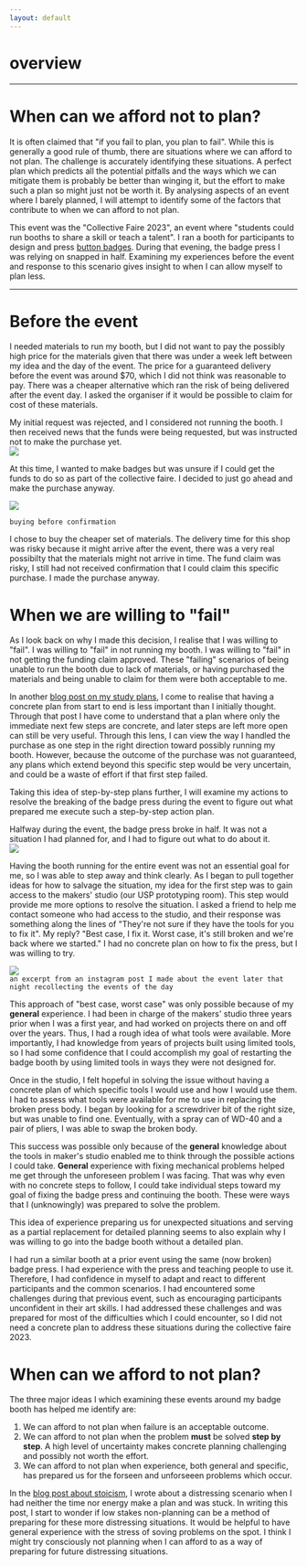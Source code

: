 ```yaml
---
layout: default
---
```


# overview
---

# When can we afford not to plan?

It is often claimed that "if you fail to plan, you plan to fail". While this is generally a good rule of thumb, there are situations where we can afford to not plan. The challenge is accurately identifying these situations. A perfect plan which predicts all the potential pitfalls and the ways which we can mitigate them is probably be better than winging it, but the effort to make such a plan so might just not be worth it. By analysing aspects of an event where I barely planned, I will attempt to identify some of the factors that contribute to when we can afford to not plan. 

This event was the "Collective Faire 2023", an event where "students could run booths to share a skill or teach a talent". I ran a booth for participants to design and press [button badges](). During that evening, the badge press I was relying on snapped in half. Examining my experiences before the event and response to this scenario gives insight to when I can allow myself to plan less.  

---

# Before the event
I needed materials to run my booth, but I did not want to pay the possibly high price for the materials given that there was under a week left between my idea and the day of the event. The price for a guaranteed delivery before the event was around $70, which I did not think was reasonable to pay. There was a cheaper alternative which ran the risk of being delivered after the event day. I asked the organiser if it would be possible to claim for cost of these materials.    

My initial request was rejected, and I considered not running the booth. I then received news that the funds were being requested, but was instructed not to make the purchase yet.  
![](/assets/img/afford_not_to_plan/dont_buy_yet.png)

At this time, I wanted to make badges but was unsure if I could get the funds to do so as part of the collective faire. I decided to just go ahead and make the purchase anyway.  

![](/assets/img/afford_not_to_plan/fuck_it_we_ball.jpg)  

`buying before confirmation`

I chose to buy the cheaper set of materials. The delivery time for this shop was risky because it might arrive after the event, there was a very real possibilty that the materials might not arrive in time. The fund claim was risky, I still had not received confirmation that I could claim this specific purchase. I made the purchase anyway.

# When we are willing to "fail"  

As I look back on why I made this decision, I realise that I was willing to "fail". I was willing to "fail" in not running my booth. I was willing to "fail" in not getting the funding claim approved. These "failing" scenarios of being unable to run the booth due to lack of materials, or having purchased the materials and being unable to claim for them were both acceptable to me.

In another [blog post on my study plans](/pages/studyplan.md), I come to realise that having a concrete plan from start to end is less important than I initially thought. Through that post I have come to understand that a plan where only the immediate next few steps are concrete, and later steps are left more open can still be very useful. Through this lens, I can view the way I handled the purchase as one step in the right direction toward possibly running my booth. However, because the outcome of the purchase was not guaranteed, any plans which extend beyond this specific step would be very uncertain, and could be a waste of effort if that first step failed. 

Taking this idea of step-by-step plans further, I will examine my actions to resolve the breaking of the badge press during the event to figure out what prepared me execute such a step-by-step action plan.

Halfway during the event, the badge press broke in half. It was not a situation I had planned for, and I had to figure out what to do about it.  
![](/assets/img/afford_not_to_plan/broken_machine.jpg)  

Having the booth running for the entire event was not an essential goal for me, so I was able to step away and think clearly. As I began to pull together ideas for how to salvage the situation, my idea for the first step was to gain access to the makers' studio (our USP prototyping room). This step would provide me more options to resolve the situation. I asked a friend to help me contact someone who had access to the studio, and their response was something along the lines of "They're not sure if they have the tools for you to fix it".  My reply? "Best case, I fix it. Worst case, it's still broken and we're back where we started." I had no concrete plan on how to fix the press, but I was willing to try.

![](/assets/img/afford_not_to_plan/insta_caption_redacted.jpg)  
`an excerpt from an instagram post I made about the event later that night recollecting the events of the day`

This approach of "best case, worst case" was only possible because of my __general__ experience. I had been in charge of the makers' studio three years prior when I was a first year, and had worked on projects there on and off over the years. Thus, I had a rough idea of what tools were available. More importantly, I had knowledge from years of projects built using limited tools, so I had some confidence that I could accomplish my goal of restarting the badge booth by using limited tools in ways they were not designed for.  

Once in the studio, I felt hopeful in solving the issue without having a concrete plan of which specific tools I would use and how I would use them. I had to assess what tools were available for me to use in replacing the broken press body. I began by looking for a screwdriver bit of the right size, but was unable to find one. Eventually, with a spray can of WD-40 and a pair of pliers, I was able to swap the broken body. 

This success was possible only because of the __general__ knowledge about the tools in maker's studio enabled me to think through the possible actions I could take. __General__ experience with fixing mechanical problems helped me get through the unforeseen problem I was facing.  That was why even with no concrete steps to follow, I could take individual steps toward my goal of fixing the badge press and continuing the booth. These were ways that I (unknowingly) was prepared to solve the problem.

This idea of experience preparing us for unexpected situations and serving as a partial replacement for detailed planning seems to also explain why I was willing to go into the badge booth without a detailed plan.

I had run a similar booth at a prior event using the same (now broken) badge press. I had experience with the press and teaching people to use it. Therefore, I had confidence in myself to adapt and react to different participants and the common scenarios. I had encountered some challenges during that previous event, such as encouraging participants unconfident in their art skills. I had addressed these challenges and was prepared for most of the difficulties which I could encounter, so I did not need a concrete plan to address these situations during the collective faire 2023. 

# When can we afford to not plan? 
The three major ideas I which examining these events around my badge booth has helped me identify are:
1. We can afford to not plan when failure is an acceptable outcome.  
2. We can afford to not plan when the problem __must__ be solved __step by step__. A high level of uncertainty makes concrete planning challenging and possibly not worth the effort.
3. We can afford to not plan when experience, both general and specific, has prepared us for the forseen and unforseeen problems which occur.

In the [blog post about stoicism](/pages/stoic.md), I wrote about a distressing scenario when I had neither the time nor energy make a plan and was stuck. In writing this post, I start to wonder if low stakes non-planning can be a method of preparing for these more distressing situations. It would be helpful to have general experience with the stress of soving problems on the spot. I think I might try consciously not planning when I can afford to as a way of preparing for future distressing situations. 